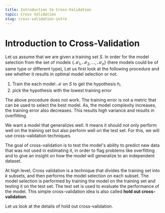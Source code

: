 ```yaml
---
title: Introduction to Cross-Validation
topic: Cross Validation
slug: cross-validation-intro
---
```


# Introduction to Cross-Validation

Let us assume that we are given a training set $S$. In order for the model selection from the set of models $\{\mathcal{M}_1, \mathcal{M}_2,\ldots,\mathcal{M}_n \}$ (here models could be of same type or different type), Let us first look at the following procedure and see whether it results in optimal model selection or not.
1. Train the each model $\mathcal{M}$ on $S$ to get the hypothesis $h_i$
2. pick the hypothesis with the lowest training error

The above procedure does not work. The training error is not a metric that can be used to select the best model. As, the model complexity increases, the training error also decreases. This results high variance and results in overfitting.

We want a model that generalizes well. It means it should not only perform well on the training set but also perform well on the test set. For this, we will use cross-validation techniques.

The goal of cross-validation is to test the model's ability to predict new data that was not used in estimating it, in order to flag problems like overfitting and to give an insight on how the model will generalize to an independent dataset.

At high level, Cross validation is a technique that divides the training set into $k$ subsets, and then performs the model selection on each subset. The model selection is performed by training the model on the training set and testing it on the test set. The test set is used to evaluate the performance of the model. This simple cross-validation idea is also called **hold out cross-validation**.

Let us look at the details of hold out cross-validation.